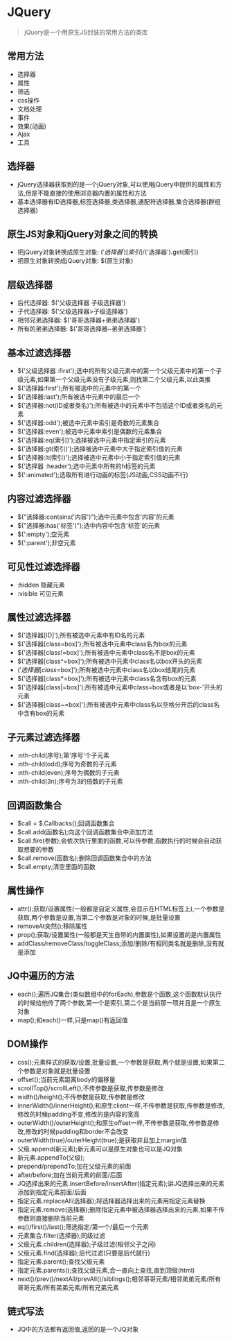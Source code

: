 # JQuery

>jQuery是一个用原生JS封装的常用方法的类库

## 常用方法

* 选择器
* 属性
* 筛选
* css操作
* 文档处理
* 事件
* 效果(动画)
* Ajax
* 工具

## 选择器

* jQuery选择器获取到的是一个jQuery对象,可以使用jQuery中提供的属性和方法,但是不能直接的使用浏览器内置的属性和方法
* 基本选择器有ID选择器,标签选择器,类选择器,通配符选择器,集合选择器(群组选择器)

## 原生JS对象和jQuery对象之间的转换

* 把jQuery对象转换成原生对象: $('选择器')[索引]/$('选择器').get(索引)
* 把原生对象转换成jQuery对象: $(原生对象)

## 层级选择器

* 后代选择器: $('父级选择器 子级选择器')
* 子代选择器: $('父级选择器>子级选择器')
* 相邻兄弟选择器: $('哥哥选择器+弟弟选择器')
* 所有的弟弟选择器: $('哥哥选择器~弟弟选择器')

## 基本过滤选择器

* $('父级选择器 :first');选中的所有父级元素中的第一个父级元素中的第一个子级元素,如果第一个父级元素没有子级元素,则找第二个父级元素,以此类推
* $('选择器:first');所有被选中的元素中的第一个
* $('选择器:last');所有被选中元素中的最后一个
* $('选择器:not(ID或者类名)');所有被选中的元素中不包括这个ID或者类名的元素
* $('选择器:odd');被选中元素中索引是奇数的元素集合
* $('选择器:even');被选中元素中索引是偶数的元素集合
* $('选择器:eq(索引)');选择被选中元素中指定索引的元素
* $('选择器:gt(索引)');选择被选中元素中大于指定索引值的元素
* $('选择器:lt(索引)');选择被选中元素中小于指定索引值的元素
* $('选择器 :header');选中元素中所有的h标签的元素
* $(':animated');选取所有进行动画的标签(JS动画,CSS动画不行)

## 内容过滤选择器

* $("选择器:contains('内容')");选中元素中包含'内容'的元素
* $("选择器:has('标签')");选中内容中包含'标签'的元素
* $(':empty');空元素
* $(':parent');非空元素

## 可见性过滤选择器

* :hidden 隐藏元素
* :visible 可见元素

## 属性过滤选择器

* $('选择器[ID]');所有被选中元素中有ID名的元素
* $('选择器[class=box]');所有被选中元素中class名为box的元素
* $('选择器[class!=box]');所有被选中元素中class名不是box的元素
* $('选择器[class^=box]');所有被选中元素中class名以box开头的元素
* $('选择器[class$=box]');所有被选中元素中class名以box结尾的元素
* $('选择器[class*=box]');所有被选中元素中class名含有box的元素
* $('选择器[class|=box]');所有被选中元素中class=box或者是以'box-'开头的元素
* $('选择器[class~=box]');所有被选中元素中class名以空格分开后的class名中含有box的元素

## 子元素过滤选择器

* :nth-child(序号);第'序号'个子元素
* :nth-child(odd);序号为奇数的子元素
* :nth-child(even);序号为偶数的子元素
* :nth-child(3n);序号为3的倍数的子元素

## 回调函数集合

* $call = $.Callbacks();回调函数集合
* $call.add(函数名);向这个回调函数集合中添加方法
* $call.fire(参数);会依次执行里面的函数,可以传参数,函数执行的时候会自动获取想要的参数
* $call.remove(函数名);删除回调函数集合中的方法
* $call.empty;清空里面的函数

## 属性操作

* attr();获取/设置属性(一般都是自定义属性,会显示在HTML标签上),一个参数是获取,两个参数是设置,当第二个参数是对象的时候,是批量设置
* removeAt突然();移除属性
* prop();获取/设置属性(一般都是天生自带的内置属性),如果设置的是内置属性
* addClass/removeClass/toggleClass;添加/删除/有相同类名就是删除,没有就是添加

## JQ中遍历的方法

* each();遍历JQ集合(类似数组中的forEach),参数是个函数,这个函数默认执行的时候给他传了两个参数,第一个是索引,第二个是当前那一项并且是一个原生对象
* map();和each()一样,只是map()有返回值

## DOM操作

* css();元素样式的获取/设置,批量设置,一个参数是获取,两个就是设置,如果第二个参数是对象就是批量设置
* offset();当前元素距离body的偏移量
* scrollTop()/scrollLeft();不传参数是获取,传参数是修改
* width()/height();不传参数是获取,传参数是修改
* innerWidth()/innerHeight();和原生client一样,不传参数是获取,传参数是修改,修改的时候padding不变,修改的是内容的宽高
* outerWidth()/outerHeight();和原生offset一样,不传参数是获取,传参数是修改,修改的时候padding和border不会改变
* outerWidth(true)/outerHeight(true);是获取并且加上margin值
* 父级.append(新元素);新元素可以是原生对象也可以是JQ对象
* 新元素.appendTo(父级);
* prepend/prependTo;加在父级元素的前面
* after/before;加在当前元素的前面/后面
* JQ选择出来的元素.insertBefore/insertAfter(指定元素);讲JQ选择出来的元素添加到指定元素前面/后面
* 指定元素.replaceAll(选择器);将选择器选择出来的元素用指定元素替换
* 指定元素.remove(选择器);删除指定元素中被选择器选择出来的元素,如果不传参数则直接删除当前元素
* eq()/first()/last();筛选指定/第一个/最后一个元素
* 元素集合.filter(选择器);同级过滤
* 父级元素.children(选择器);子级过滤(相邻父子之间)
* 父级元素.find(选择器);后代过滤(只要是后代就行)
* 指定元素.parent();查找父级元素
* 指定元素.parents();查找父级元素,会一直向上查找,直到顶级(html)
* next()/prev()/nextAll/prevAll()/siblings();相邻哥哥元素/相邻弟弟元素/所有哥哥元素/所有弟弟元素/所有兄弟元素

## 链式写法

* JQ中的方法都有返回值,返回的是一个JQ对象
